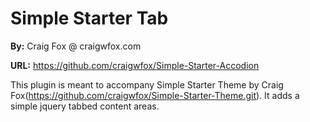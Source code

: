 # Simple Starter Tab

**By:** Craig Fox @ craigwfox.com

**URL:** https://github.com/craigwfox/Simple-Starter-Accodion

This plugin is meant to accompany Simple Starter Theme by Craig Fox(https://github.com/craigwfox/Simple-Starter-Theme.git). It adds a simple jquery tabbed content areas.